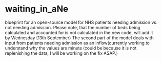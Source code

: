 # waiting_in_aNe
blueprint for an open-source model for NHS patients needing admission vs. not needing admission.
Please note, that the number of beds being calculated and accounted for is not calculated in the new code, will add it by Wednesday (13th September)
The second part of the model deals with input from patients needing admission as an inflow(currently working to understand why the values are minute (could be because it is not replenishing the data, I will be working on the fix ASAP.)
